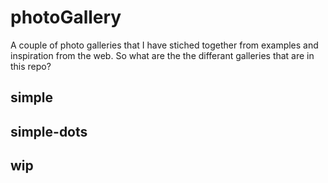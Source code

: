 # photoGallery

A couple of photo galleries that I have stiched together from examples and inspiration from the web.
So what are the the differant galleries that are in this repo?

## simple

## simple-dots

## wip
